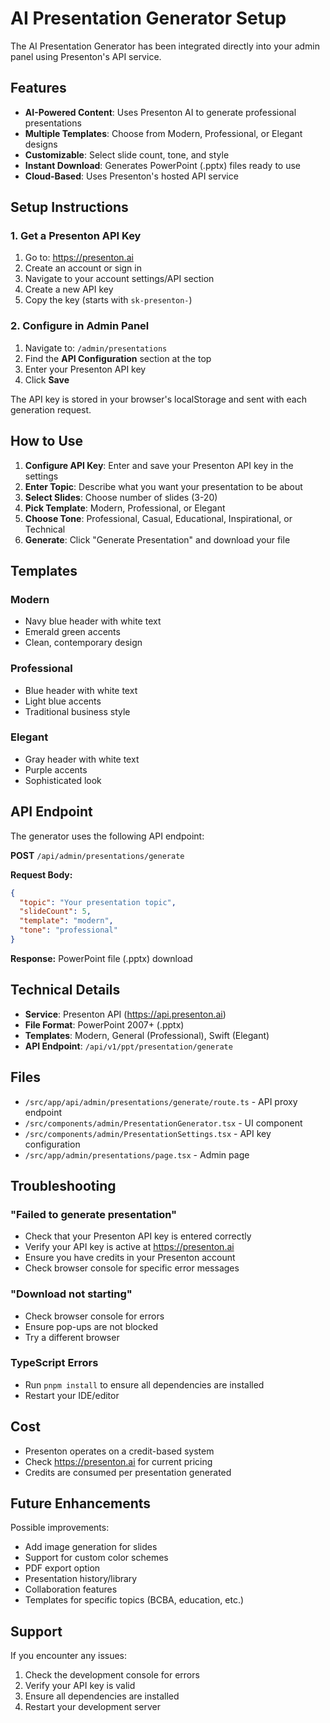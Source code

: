 # AI Presentation Generator Setup

The AI Presentation Generator has been integrated directly into your admin panel using Presenton's API service.

## Features

- **AI-Powered Content**: Uses Presenton AI to generate professional presentations
- **Multiple Templates**: Choose from Modern, Professional, or Elegant designs
- **Customizable**: Select slide count, tone, and style
- **Instant Download**: Generates PowerPoint (.pptx) files ready to use
- **Cloud-Based**: Uses Presenton's hosted API service

## Setup Instructions

### 1. Get a Presenton API Key

1. Go to: https://presenton.ai
2. Create an account or sign in
3. Navigate to your account settings/API section
4. Create a new API key
5. Copy the key (starts with `sk-presenton-`)

### 2. Configure in Admin Panel

1. Navigate to: `/admin/presentations`
2. Find the **API Configuration** section at the top
3. Enter your Presenton API key
4. Click **Save**

The API key is stored in your browser's localStorage and sent with each generation request.

## How to Use

1. **Configure API Key**: Enter and save your Presenton API key in the settings
2. **Enter Topic**: Describe what you want your presentation to be about
3. **Select Slides**: Choose number of slides (3-20)
4. **Pick Template**: Modern, Professional, or Elegant
5. **Choose Tone**: Professional, Casual, Educational, Inspirational, or Technical
6. **Generate**: Click "Generate Presentation" and download your file

## Templates

### Modern
- Navy blue header with white text
- Emerald green accents
- Clean, contemporary design

### Professional
- Blue header with white text
- Light blue accents
- Traditional business style

### Elegant
- Gray header with white text
- Purple accents
- Sophisticated look

## API Endpoint

The generator uses the following API endpoint:

**POST** `/api/admin/presentations/generate`

**Request Body:**
```json
{
  "topic": "Your presentation topic",
  "slideCount": 5,
  "template": "modern",
  "tone": "professional"
}
```

**Response:** PowerPoint file (.pptx) download

## Technical Details

- **Service**: Presenton API (https://api.presenton.ai)
- **File Format**: PowerPoint 2007+ (.pptx)
- **Templates**: Modern, General (Professional), Swift (Elegant)
- **API Endpoint**: `/api/v1/ppt/presentation/generate`

## Files

- `/src/app/api/admin/presentations/generate/route.ts` - API proxy endpoint
- `/src/components/admin/PresentationGenerator.tsx` - UI component
- `/src/components/admin/PresentationSettings.tsx` - API key configuration
- `/src/app/admin/presentations/page.tsx` - Admin page

## Troubleshooting

### "Failed to generate presentation"
- Check that your Presenton API key is entered correctly
- Verify your API key is active at https://presenton.ai
- Ensure you have credits in your Presenton account
- Check browser console for specific error messages

### "Download not starting"
- Check browser console for errors
- Ensure pop-ups are not blocked
- Try a different browser

### TypeScript Errors
- Run `pnpm install` to ensure all dependencies are installed
- Restart your IDE/editor

## Cost

- Presenton operates on a credit-based system
- Check https://presenton.ai for current pricing
- Credits are consumed per presentation generated

## Future Enhancements

Possible improvements:
- Add image generation for slides
- Support for custom color schemes
- PDF export option
- Presentation history/library
- Collaboration features
- Templates for specific topics (BCBA, education, etc.)

## Support

If you encounter any issues:
1. Check the development console for errors
2. Verify your API key is valid
3. Ensure all dependencies are installed
4. Restart your development server
